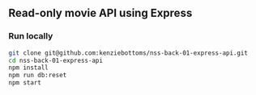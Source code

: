 ## Read-only movie API using Express

### Run locally

```bash
git clone git@github.com:kenziebottoms/nss-back-01-express-api.git
cd nss-back-01-express-api
npm install
npm run db:reset
npm start
```